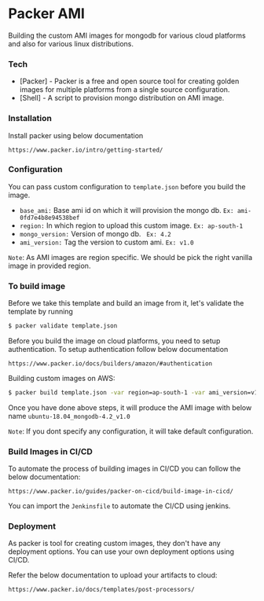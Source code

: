 # Packer AMI

Building the custom AMI images for mongodb for various cloud platforms and also for various linux distributions.

### Tech
* [Packer] - Packer is a free and open source tool for creating golden images for multiple platforms from a single source configuration.
* [Shell] - A script to provision mongo distribution on AMI image.

### Installation
Install packer using below documentation

```https://www.packer.io/intro/getting-started/```

### Configuration

You can pass custom configuration to ``template.json`` before you build the image.

* `` base_ami: `` Base ami id on which it will provision the mongo db. ```Ex: ami-0fd7e4b8e94538bef```
* `` region: ``  In which region to upload this custom image. ```Ex: ap-south-1```
* `` mongo_version: `` Version of mongo db. ``` Ex: 4.2```
* `` ami_version: `` Tag the version to custom ami. ```Ex: v1.0```

```Note```: As AMI images are region specific. We should be pick the right vanilla image in provided region.

### To build image

Before we take this template and build an image from it, let's validate the template by running 

```sh 
$ packer validate template.json
```
Before you build the image on cloud platforms, you need to setup authentication. To setup authentication follow below documentation
   
   ``` https://www.packer.io/docs/builders/amazon/#authentication ```

Building custom images on AWS:
```sh
$ packer build template.json -var region=ap-south-1 -var ami_version=v1.0 -var mongo_version=4.2 -var base_ami=ami-0fd7e4b8e94538bef
```
Once you have done above steps, it will produce the AMI image with below name ```ubuntu-18.04_mongodb-4.2_v1.0 ```

```Note```: If you dont specify any configuration, it will take default configuration.

### Build Images in CI/CD

To automate the process of building images in CI/CD you can follow the below documentation:

```https://www.packer.io/guides/packer-on-cicd/build-image-in-cicd/```

You can import the ```Jenkinsfile``` to automate the CI/CD using jenkins.

### Deployment

As packer is tool for creating custom images, they don't have any deployment options. You can use your own deployment options using CI/CD.

Refer the below documentation to upload your artifacts to cloud:

``` https://www.packer.io/docs/templates/post-processors/ ```


